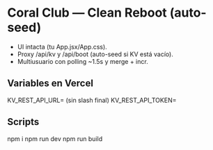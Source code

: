 
# Coral Club — Clean Reboot (auto-seed)
- UI intacta (tu App.jsx/App.css).
- Proxy /api/kv y /api/boot (auto-seed si KV está vacío).
- Multiusuario con polling ~1.5s y merge + incr.

## Variables en Vercel
KV_REST_API_URL= (sin slash final)
KV_REST_API_TOKEN=

## Scripts
npm i
npm run dev
npm run build
